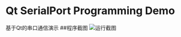 # Qt SerialPort Programming Demo
基于Qt的串口通信演示
##程序截图
![运行截图](https://github.com/WalkingFrog/Qt-SerialPort-Programming-Demo/blob/master/other/processing.png)
